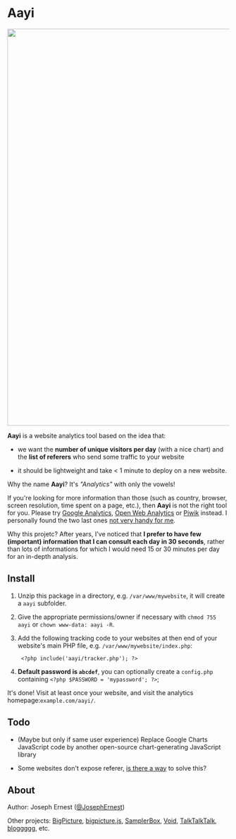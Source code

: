 # Aayi

<img src="http://gget.it/27cgzhtl/TinyAnalytics.png" width="900"/>

**Aayi** is a website analytics tool based on the idea that:

* we want the **number of unique visitors per day** (with a nice chart) and the **list of referers** who send some traffic to your website

* it should be lightweight and take < 1 minute to deploy on a new website.

Why the name **Aayi**? It's *"Analytics"* with only the vowels!

If you're looking for more information than those (such as country, browser, screen resolution, time spent on a page, etc.), then **Aayi** is not the right tool for you. Please try [Google Analytics](https://analytics.google.com), [Open Web Analytics](https://www.openwebanalytics.com/) or [Piwik](https://www.piwik.org/) instead. I personally found the two last ones [not very handy for me](http://afewthingz.com/aboutanalytics).

Why this projetc? After years, I've noticed that **I prefer to have few (important) information that I can consult each day in 30 seconds**, rather than lots of informations for which I would need 15 or 30 minutes per day for an in-depth analysis.

## Install

1) Unzip this package in a directory, e.g. `/var/www/mywebsite`, it will create a `aayi` subfolder.

2) Give the appropriate permissions/owner if necessary with `chmod 755 aayi` or `chown www-data: aayi -R`.

3) Add the following tracking code to your websites at then end of your website's main PHP file, e.g. `/var/www/mywebsite/index.php`:

        <?php include('aayi/tracker.php'); ?>

4) **Default password is `abcdef`**, you can optionally create a `config.php` containing `<?php $PASSWORD = 'mypassword'; ?>`;

It's done! Visit at least once your website, and visit the analytics homepage:`example.com/aayi/`.

## Todo

* (Maybe but only if same user experience) Replace Google Charts JavaScript code by another open-source chart-generating JavaScript library

* Some websites don't expose referer, [is there a way](https://stackoverflow.com/q/41466351/1422096) to solve this? 

## About

Author: Joseph Ernest ([@JosephErnest](https://twitter.com/JosephErnest))

Other projects: [BigPicture](http://bigpictu.re), [bigpicture.js](https://github.com/josephernest/bigpicture.js), [SamplerBox](http://www.samplerbox.org), [Void](http://www.thisisvoid.org), [TalkTalkTalk](https://github.com/josephernest/TalkTalkTalk), [bloggggg](https://github.com/josephernest/bloggggg), etc.
